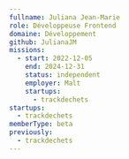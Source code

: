 ```yaml
---
fullname: Juliana Jean-Marie
role: Développeuse Frontend
domaine: Développement
github: JulianaJM
missions:
  - start: 2022-12-05
    end: 2024-12-31
    status: independent
    employer: Malt
    startups:
      - trackdechets
startups:
  - trackdechets
memberType: beta
previously:
  - trackdechets
---
```

